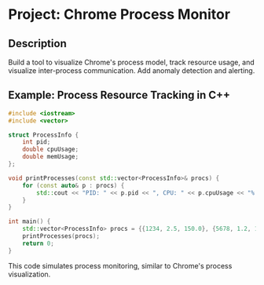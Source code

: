 # Project: Chrome Process Monitor

## Description
Build a tool to visualize Chrome's process model, track resource usage, and visualize inter-process communication. Add anomaly detection and alerting.

## Example: Process Resource Tracking in C++
```cpp
#include <iostream>
#include <vector>

struct ProcessInfo {
    int pid;
    double cpuUsage;
    double memUsage;
};

void printProcesses(const std::vector<ProcessInfo>& procs) {
    for (const auto& p : procs) {
        std::cout << "PID: " << p.pid << ", CPU: " << p.cpuUsage << "% , MEM: " << p.memUsage << "MB\n";
    }
}

int main() {
    std::vector<ProcessInfo> procs = {{1234, 2.5, 150.0}, {5678, 1.2, 100.0}};
    printProcesses(procs);
    return 0;
}
```

This code simulates process monitoring, similar to Chrome's process visualization.
